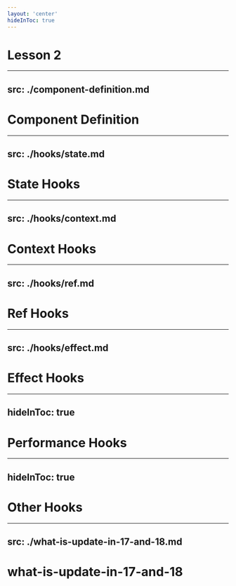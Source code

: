 ```yaml
---
layout: 'center'
hideInToc: true
---
```


# <span class="text-[60px]">Lesson 2</span>

---
src: ./component-definition.md
---

# Component Definition

---
src: ./hooks/state.md
---

# State Hooks

---
src: ./hooks/context.md
---

# Context Hooks

---
src: ./hooks/ref.md
---

# Ref Hooks

---
src: ./hooks/effect.md
---

# Effect Hooks

---
hideInToc: true
---

# Performance Hooks

---
hideInToc: true
---

# Other Hooks

---
src: ./what-is-update-in-17-and-18.md
---

# what-is-update-in-17-and-18